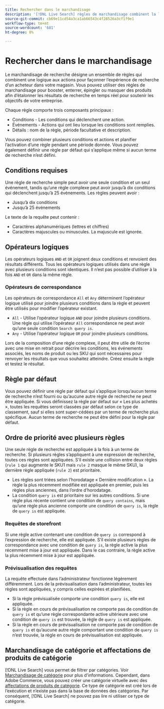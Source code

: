 ```yaml
---
title: Rechercher dans le marchandisage
description: '[!DNL Live Search] règles de marchandisage combinent la logique aux actions pour façonner l’expérience d’achat.'
source-git-commit: cb69e11cd54a3ca1ab66543c4f28526a3cf1f9e1
workflow-type: tm+mt
source-wordcount: '681'
ht-degree: 0%

---
```


# Rechercher dans le marchandisage

Le marchandisage de recherche désigne un ensemble de règles qui combinent une logique aux actions pour façonner l’expérience de recherche d’un acheteur dans votre magasin. Vous pouvez utiliser des règles de marchandisage pour booster, enterrer, épingler ou masquer des produits afin d’étalonner les résultats de recherche en temps réel pour soutenir les objectifs de votre entreprise.

Chaque règle comporte trois composants principaux :

* Conditions - Les conditions qui déclenchent une action.
* Événements - Actions qui ont lieu lorsque les conditions sont remplies.
* Détails : nom de la règle, période facultative et description.

Vous pouvez combiner plusieurs conditions et actions et planifier l’activation d’une règle pendant une période donnée. Vous pouvez également définir une règle par défaut qui s’applique même si aucun terme de recherche n’est défini.

## Conditions requises

Une règle de recherche simple peut avoir une seule condition et un seul événement, tandis qu’une règle complexe peut avoir jusqu’à dix conditions qui déclenchent jusqu’à 25 événements.
Les règles peuvent avoir :

* Jusqu’à dix conditions
* Jusqu’à 25 événements

Le texte de la requête peut contenir :

* Caractères alphanumériques (lettres et chiffres)
* Caractères majuscules ou minuscules. La majuscule est ignorée.

## Opérateurs logiques

Les opérateurs logiques `AND` et `OR` joignent deux conditions et renvoient des résultats différents. Tous les opérateurs logiques utilisés dans une règle avec plusieurs conditions sont identiques. Il n’est pas possible d’utiliser à la fois `AND` et `OR` dans la même règle.

### Opérateurs de correspondance

Les opérateurs de correspondance `All` et `Any` déterminent l’opérateur logique utilisé pour joindre plusieurs conditions dans la règle et peuvent être utilisés pour modifier l’opérateur existant.

* `All` - Utilise l’opérateur logique `AND` pour joindre plusieurs conditions. Une règle qui utilise l’opérateur `All` correspondance ne peut avoir qu’une seule condition `Search query is`.
* `Any` - Utilise l’opérateur logique `OR` pour joindre plusieurs conditions.

Lors de la composition d’une règle complexe, il peut être utile de l’écrire avec une mise en retrait pour décrire les conditions, les événements associés, les noms de produit ou les SKU qui sont nécessaires pour renvoyer les résultats que vous souhaitez atteindre. Créez ensuite la règle et testez le résultat.

## Règle par défaut

Vous pouvez définir une règle par défaut qui s’applique lorsqu’aucun terme de recherche n’est fourni ou qu’aucune autre règle de recherche ne peut être appliquée. Si vous définissez la règle par défaut sur « Les plus achetés », toutes les requêtes seront classées par défaut selon ce type de classement, sauf si elles sont super-cédées par un terme de recherche plus spécifique. Aucun terme de recherche ne peut être défini pour la règle par défaut.

## Ordre de priorité avec plusieurs règles

Une seule règle de recherche est appliquée à la fois à un terme de recherche.
Si plusieurs règles s’appliquent à une expression de recherche, toutes ces règles sont appliquées. S’il existe une collision entre deux règles (`rule 1` qui augmente le SKU1 mais `rule 2` masque le même SKU), la dernière règle appliquée (`rule 2`) est prioritaire.

* Les règles sont triées selon l’horodatage « Dernière modification ». La règle la plus récemment modifiée est appliquée en premier, puis les règles plus anciennes, dans l’ordre d’horodatage.
* La condition `query is` est prioritaire sur les autres conditions. Si une règle plus récente contient une condition de `query contains`, mais qu’une règle plus ancienne comporte une condition de `query is`, la règle de `query is` est appliquée.

### Requêtes de storefront

Si une règle active contenant une condition de `query is` correspond à l’expression de recherche, elle est appliquée. S’il existe plusieurs règles de correspondance avec une condition de `query is`, la règle active la plus récemment mise à jour est appliquée.
Dans le cas contraire, la règle active la plus récemment mise à jour est appliquée.

### Prévisualisation des requêtes

La requête effectuée dans l’administrateur fonctionne légèrement différemment. Lors de la prévisualisation dans l’administrateur, toutes les règles sont appliquées, y compris celles expirées et planifiées.

* Si la règle prévisualisée comporte une condition `query is`, elle est appliquée.
* Si la règle en cours de prévisualisation ne comporte pas de condition de `query is` et qu’une règle correspondante active ultérieure avec une condition de `query is` est trouvée, la règle de `query is` est appliquée.
* Si la règle en cours de prévisualisation ne comporte pas de condition de `query is` et qu’aucune autre règle comportant une condition de `query is` n’est trouvée, la règle en cours de prévisualisation est appliquée.

## Marchandisage de catégorie et affectations de produits de catégorie

[!DNL Live Search] vous permet de filtrer par catégories. Voir [Marchandisage de catégorie](category-merch.md) pour plus d’informations.
Cependant, dans Adobe Commerce, vous pouvez créer une catégorie virtuelle avec des [affectations de produits de catégorie](https://experienceleague.adobe.com/docs/commerce-admin/catalog/categories/products-in-category/categories-product-assignments.html). Ce type de catégorie est créé lors de l’exécution et n’existe pas dans la base de données des catégories. Par conséquent, [!DNL Live Search] ne pouvez pas lire ni utiliser ce type de catégorie.
